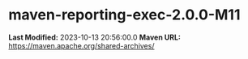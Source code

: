# maven-reporting-exec-2.0.0-M11

**Last Modified:** 2023-10-13 20:56:00.0
**Maven URL:** https://maven.apache.org/shared-archives/
